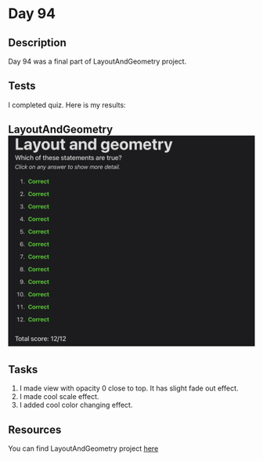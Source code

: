 # Day 94

## Description

Day 94 was a final part of LayoutAndGeometry project.

## Tests

I completed quiz.
Here is my results:

**LayoutAndGeometry**
![LayoutAndGeometry tests result](/Resources/Day_94/Results/LayoutAndGeometry.png)
------

## Tasks

1. I made view with opacity 0 close to top. It has slight fade out effect.
2. I made cool scale effect.
3. I added cool color changing effect.

## Resources

You can find LayoutAndGeometry project [here](/Sources/LayoutAndGeometry/)